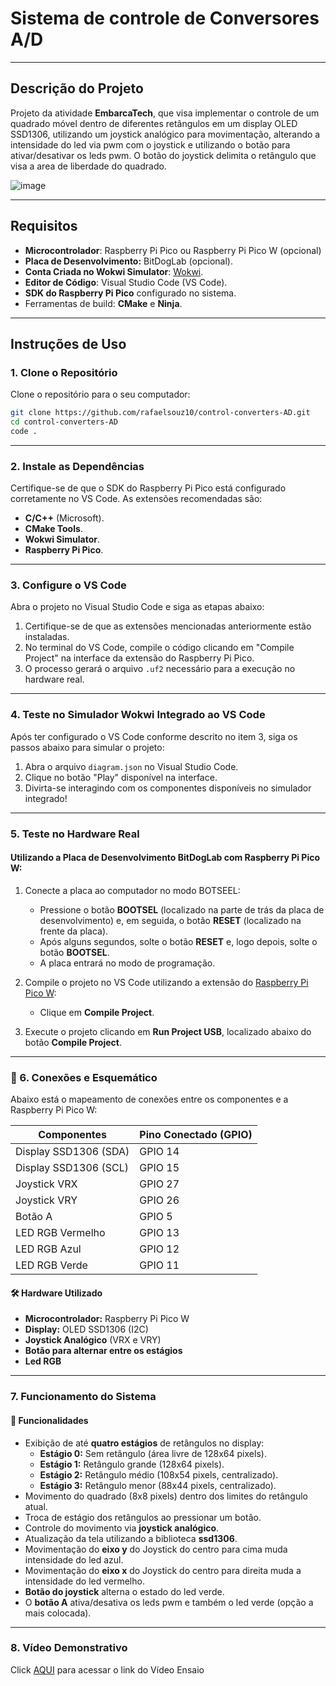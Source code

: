 # Sistema de controle de Conversores A/D

---

## Descrição do Projeto

Projeto da atividade **EmbarcaTech**, que visa implementar o controle de um quadrado móvel dentro de diferentes retângulos em um display OLED SSD1306, utilizando um joystick analógico para movimentação, alterando a intensidade do led via pwm com o joystick e utilizando o botão para ativar/desativar os leds pwm. O botão do joystick delimita o retângulo que visa a area de liberdade do quadrado.

![image](https://github.com/user-attachments/assets/2b84b6d7-3261-45ee-b7d3-58058c3c51a5)


---

## Requisitos

- **Microcontrolador**: Raspberry Pi Pico ou Raspberry Pi Pico W (opcional)
- **Placa de Desenvolvimento:** BitDogLab (opcional).
- **Conta Criada no Wokwi Simulator**: [Wokwi](https://wokwi.com/).
- **Editor de Código**: Visual Studio Code (VS Code).
- **SDK do Raspberry Pi Pico** configurado no sistema.
- Ferramentas de build: **CMake** e **Ninja**.

---

## Instruções de Uso

### 1. Clone o Repositório

Clone o repositório para o seu computador:
```bash
git clone https://github.com/rafaelsouz10/control-converters-AD.git
cd control-converters-AD
code .
```
---

### 2. Instale as Dependências

Certifique-se de que o SDK do Raspberry Pi Pico está configurado corretamente no VS Code. As extensões recomendadas são:

- **C/C++** (Microsoft).
- **CMake Tools**.
- **Wokwi Simulator**.
- **Raspberry Pi Pico**.

---

### 3. Configure o VS Code

Abra o projeto no Visual Studio Code e siga as etapas abaixo:

1. Certifique-se de que as extensões mencionadas anteriormente estão instaladas.
2. No terminal do VS Code, compile o código clicando em "Compile Project" na interface da extensão do Raspberry Pi Pico.
3. O processo gerará o arquivo `.uf2` necessário para a execução no hardware real.

---

### 4. Teste no Simulador Wokwi Integrado ao VS Code

Após ter configurado o VS Code conforme descrito no item 3, siga os passos abaixo para simular o projeto:

1. Abra o arquivo `diagram.json` no Visual Studio Code.
2. Clique no botão "Play" disponível na interface.
3. Divirta-se interagindo com os componentes disponíveis no simulador integrado!

---

### 5. Teste no Hardware Real

#### Utilizando a Placa de Desenvolvimento BitDogLab com Raspberry Pi Pico W:

1. Conecte a placa ao computador no modo BOTSEEL:
   - Pressione o botão **BOOTSEL** (localizado na parte de trás da placa de desenvolvimento) e, em seguida, o botão **RESET** (localizado na frente da placa).
   - Após alguns segundos, solte o botão **RESET** e, logo depois, solte o botão **BOOTSEL**.
   - A placa entrará no modo de programação.

2. Compile o projeto no VS Code utilizando a extensão do [Raspberry Pi Pico W](https://marketplace.visualstudio.com/items?itemName=raspberry-pi.raspberry-pi-pico):
   - Clique em **Compile Project**.

3. Execute o projeto clicando em **Run Project USB**, localizado abaixo do botão **Compile Project**.

---

### 🔌 6. Conexões e Esquemático
Abaixo está o mapeamento de conexões entre os componentes e a Raspberry Pi Pico W:

| **Componentes**        | **Pino Conectado (GPIO)** |
|------------------------|---------------------------|
| Display SSD1306 (SDA)  | GPIO 14                   |
| Display SSD1306 (SCL)  | GPIO 15                   |
| Joystick VRX           | GPIO 27                   |
| Joystick VRY           | GPIO 26                   |
| Botão A                | GPIO 5                    |
| LED RGB Vermelho       | GPIO 13                   |
| LED RGB Azul           | GPIO 12                   |
| LED RGB Verde          | GPIO 11                   |

#### 🛠️ Hardware Utilizado
- **Microcontrolador:** Raspberry Pi Pico W
- **Display:** OLED SSD1306 (I2C)
- **Joystick Analógico** (VRX e VRY)
- **Botão para alternar entre os estágios**
- **Led RGB**
---

### 7. Funcionamento do Sistema

#### 📌 Funcionalidades
- Exibição de até **quatro estágios** de retângulos no display:
  - **Estágio 0:** Sem retângulo (área livre de 128x64 pixels).
  - **Estágio 1:** Retângulo grande (128x64 pixels).
  - **Estágio 2:** Retângulo médio (108x54 pixels, centralizado).
  - **Estágio 3:** Retângulo menor (88x44 pixels, centralizado).
- Movimento do quadrado (8x8 pixels) dentro dos limites do retângulo atual.
- Troca de estágio dos retângulos ao pressionar um botão.
- Controle do movimento via **joystick analógico**.
- Atualização da tela utilizando a biblioteca **ssd1306**.
- Movimentação do **eixo y** do Joystick do centro para cima muda intensidade do led azul.
- Movimentação do **eixo x** do Joystick do centro para direita muda a intensidade do led vermelho.
- **Botão do joystick** alterna o estado do led verde.
- O **botão A** ativa/desativa os leds pwm e também o led verde (opção a mais colocada).

--- 

### 8. Vídeo Demonstrativo

Click [AQUI](https://drive.google.com/file/d/1u3IfnlgN2WShUtzfCjwmNa5DKi1v_Z26/view?usp=sharing) para acessar o link do Vídeo Ensaio
